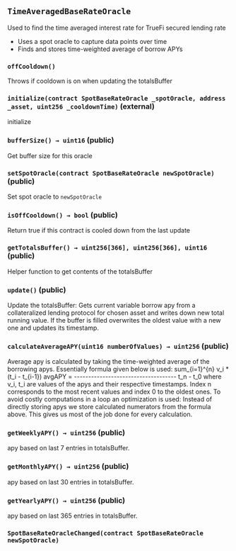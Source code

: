 ## `TimeAveragedBaseRateOracle`



Used to find the time averaged interest rate for TrueFi secured lending rate
- Uses a spot oracle to capture data points over time
- Finds and stores time-weighted average of borrow APYs

### `offCooldown()`



Throws if cooldown is on when updating the totalsBuffer


### `initialize(contract SpotBaseRateOracle _spotOracle, address _asset, uint256 _cooldownTime)` (external)



initialize

### `bufferSize() → uint16` (public)



Get buffer size for this oracle

### `setSpotOracle(contract SpotBaseRateOracle newSpotOracle)` (public)



Set spot oracle to `newSpotOracle`

### `isOffCooldown() → bool` (public)



Return true if this contract is cooled down from the last update

### `getTotalsBuffer() → uint256[366], uint256[366], uint16` (public)



Helper function to get contents of the totalsBuffer

### `update()` (public)



Update the totalsBuffer:
Gets current variable borrow apy from a collateralized lending protocol
for chosen asset and writes down new total running value.
If the buffer is filled overwrites the oldest value
with a new one and updates its timestamp.

### `calculateAverageAPY(uint16 numberOfValues) → uint256` (public)



Average apy is calculated by taking
the time-weighted average of the borrowing apys.
Essentially formula given below is used:
sum_{i=1}^{n} v_i * (t_i - t_{i-1})
avgAPY = ------------------------------------
t_n - t_0
where v_i, t_i are values of the apys and their respective timestamps.
Index n corresponds to the most recent values and index 0 to the oldest ones.
To avoid costly computations in a loop an optimization is used:
Instead of directly storing apys we store calculated numerators from the formula above.
This gives us most of the job done for every calculation.


### `getWeeklyAPY() → uint256` (public)



apy based on last 7 entries in totalsBuffer.

### `getMonthlyAPY() → uint256` (public)



apy based on last 30 entries in totalsBuffer.

### `getYearlyAPY() → uint256` (public)



apy based on last 365 entries in totalsBuffer.


### `SpotBaseRateOracleChanged(contract SpotBaseRateOracle newSpotOracle)`





